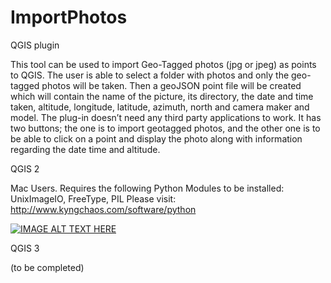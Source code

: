 # ImportPhotos

QGIS plugin

This tool can be used to import Geo-Tagged photos (jpg or jpeg) as points to QGIS. The user is able to select a folder with photos and only the geo-tagged photos will be taken. Then a geoJSON point file will be created which will contain the name of the picture, its directory, the date and time taken, altitude, longitude, latitude, azimuth, north and camera maker and model. The plug-in doesn’t need any third party applications to work. It has two buttons; the one is to import geotagged photos, and the other one is to be able to click on a point and display the photo along with information regarding the date time and altitude.

QGIS 2

Mac Users. Requires the following Python Modules to be installed: UnixImageIO, FreeType, PIL Please visit: http://www.kyngchaos.com/software/python

[![IMAGE ALT TEXT HERE](https://img.youtube.com/vi/D0Dmo9RfXL0/0.jpg)](https://www.youtube.com/watch?v=D0Dmo9RfXL0)

QGIS 3

(to be completed)

